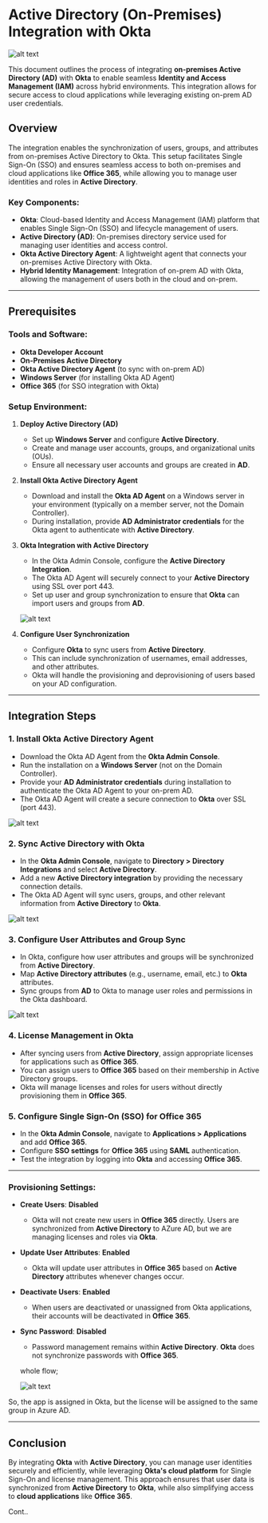 # Active Directory (On-Premises) Integration with Okta


![alt text](Sub_images/okta-onprem-azure-networkdiagram.png)

This document outlines the process of integrating **on-premises Active Directory (AD)** with **Okta** to enable seamless **Identity and Access Management (IAM)** across hybrid environments. This integration allows for secure access to cloud applications while leveraging existing on-prem AD user credentials.

## Overview

The integration enables the synchronization of users, groups, and attributes from on-premises Active Directory to Okta. This setup facilitates Single Sign-On (SSO) and ensures seamless access to both on-premises and cloud applications like **Office 365**, while allowing you to manage user identities and roles in **Active Directory**.

### Key Components:
- **Okta**: Cloud-based Identity and Access Management (IAM) platform that enables Single Sign-On (SSO) and lifecycle management of users.
- **Active Directory (AD)**: On-premises directory service used for managing user identities and access control.
- **Okta Active Directory Agent**: A lightweight agent that connects your on-premises Active Directory with Okta.
- **Hybrid Identity Management**: Integration of on-prem AD with Okta, allowing the management of users both in the cloud and on-prem.

---

## Prerequisites

### Tools and Software:
- **Okta Developer Account**
- **On-Premises Active Directory**
- **Okta Active Directory Agent** (to sync with on-prem AD)
- **Windows Server** (for installing Okta AD Agent)
- **Office 365** (for SSO integration with Okta)

### Setup Environment:
1. **Deploy Active Directory (AD)**
   - Set up **Windows Server** and configure **Active Directory**.
   - Create and manage user accounts, groups, and organizational units (OUs).
   - Ensure all necessary user accounts and groups are created in **AD**.

2. **Install Okta Active Directory Agent**
   - Download and install the **Okta AD Agent** on a Windows server in your environment (typically on a member server, not the Domain Controller).
   - During installation, provide **AD Administrator credentials** for the Okta agent to authenticate with **Active Directory**.

3. **Okta Integration with Active Directory**
   - In the Okta Admin Console, configure the **Active Directory Integration**.
   - The Okta AD Agent will securely connect to your **Active Directory** using SSL over port 443.
   - Set up user and group synchronization to ensure that **Okta** can import users and groups from **AD**.

   ![alt text](<Sub_images/Local Network Diagram.png>)

4. **Configure User Synchronization**
   - Configure **Okta** to sync users from **Active Directory**.
   - This can include synchronization of usernames, email addresses, and other attributes.
   - Okta will handle the provisioning and deprovisioning of users based on your AD configuration.

---

## Integration Steps

### 1. Install Okta Active Directory Agent
- Download the Okta AD Agent from the **Okta Admin Console**.
- Run the installation on a **Windows Server** (not on the Domain Controller).
- Provide your **AD Administrator credentials** during installation to authenticate the Okta AD Agent to your on-prem AD.
- The Okta AD Agent will create a secure connection to **Okta** over SSL (port 443).

![alt text](Sub_images/OKTA_connected.png)

### 2. Sync Active Directory with Okta
- In the **Okta Admin Console**, navigate to **Directory > Directory Integrations** and select **Active Directory**.
- Add a new **Active Directory integration** by providing the necessary connection details.
- The Okta AD Agent will sync users, groups, and other relevant information from **Active Directory** to **Okta**.

![alt text](Sub_images/oktaintegratedwithAD.png)

### 3. Configure User Attributes and Group Sync
- In Okta, configure how user attributes and groups will be synchronized from **Active Directory**.
- Map **Active Directory attributes** (e.g., username, email, etc.) to **Okta** attributes.
- Sync groups from **AD** to Okta to manage user roles and permissions in the Okta dashboard.

![alt text](Sub_images/Integrated_attributes_selection.png)

### 4. License Management in Okta
- After syncing users from **Active Directory**, assign appropriate licenses for applications such as **Office 365**.
- You can assign users to **Office 365** based on their membership in Active Directory groups.
- Okta will manage licenses and roles for users without directly provisioning them in **Office 365**.

### 5. Configure Single Sign-On (SSO) for Office 365
- In the **Okta Admin Console**, navigate to **Applications > Applications** and add **Office 365**.
- Configure **SSO settings** for **Office 365** using **SAML** authentication.
- Test the integration by logging into **Okta** and accessing **Office 365**.

---

### Provisioning Settings:

- **Create Users**: **Disabled**
  - Okta will not create new users in **Office 365** directly. Users are synchronized from **Active Directory** to AZure AD, but we are managing licenses and roles via **Okta**.
  
- **Update User Attributes**: **Enabled**
  - Okta will update user attributes in **Office 365** based on **Active Directory** attributes whenever changes occur.

- **Deactivate Users**: **Enabled**
  - When users are deactivated or unassigned from Okta applications, their accounts will be deactivated in **Office 365**.

- **Sync Password**: **Disabled**
  - Password management remains within **Active Directory**. **Okta** does not synchronize passwords with **Office 365**.

  whole flow; 

  ![alt text](<Sub_images/whole flow- user-group-onprem-ad-sybc-okta-.png>)

So, the app is assigned in Okta, but the license will be assigned to the same group in Azure AD.

---

## Conclusion

By integrating **Okta** with **Active Directory**, you can manage user identities securely and efficiently, while leveraging **Okta's cloud platform** for Single Sign-On and license management. This approach ensures that user data is synchronized from **Active Directory** to **Okta**, while also simplifying access to **cloud applications** like **Office 365**.

Cont..
